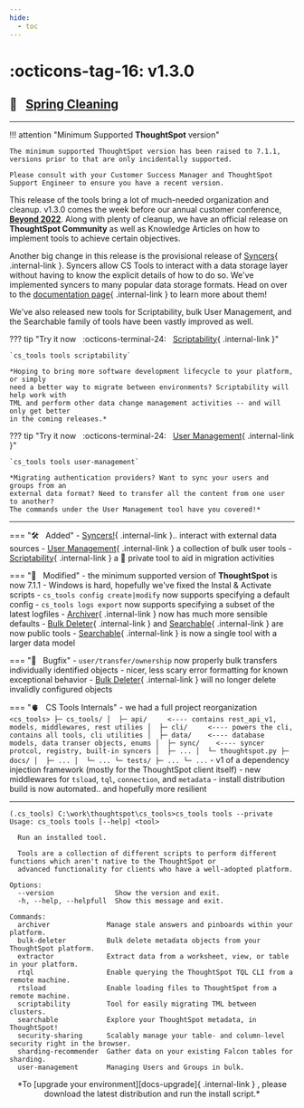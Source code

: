 ```yaml
---
hide:
  - toc
---
```


# :octicons-tag-16: v1.3.0
## :broom: &nbsp; [Spring Cleaning][gh-release]

---

!!! attention "Minimum Supported __ThoughtSpot__ version"
    
    The minimum supported ThoughtSpot version has been raised to 7.1.1,
    versions prior to that are only incidentally supported.

    Please consult with your Customer Success Manager and ThoughtSpot
    Support Engineer to ensure you have a recent version.

This release of the tools bring a lot of much-needed organization and cleanup. v1.3.0
comes the week before our annual customer conference, [__Beyond 2022__][beyond22]. Along
with plenty of cleanup, we have an official release on __ThoughtSpot Community__ as well
as Knowledge Articles on how to implement tools to achieve certain objectives.

Another big change in this release is the provisional release of
[Syncers][docs-syncer-what]{ .internal-link }. Syncers allow CS Tools to interact with a
data storage layer without having to know the explicit details of how to do so. We've
implemented syncers to many popular data storage formats. Head on over to the
[documentation page][docs-syncer-what]{ .internal-link } to learn more about them!

We've also released new tools for Scriptability, bulk User Management, and the
Searchable family of tools have been vastly improved as well.

??? tip "Try it now &nbsp; :octicons-terminal-24: &nbsp; [Scriptability][docs-scriptability]{ .internal-link }"
    
    `cs_tools tools scriptability`

    *Hoping to bring more software development lifecycle to your platform, or simply
    need a better way to migrate between environments? Scriptability will help work with
    TML and perform other data change management activities -- and will only get better
    in the coming releases.*


??? tip "Try it now &nbsp; :octicons-terminal-24: &nbsp; [User Management][docs-user-tools]{ .internal-link }"
    
    `cs_tools tools user-management`

    *Migrating authentication providers? Want to sync your users and groups from an
    external data format? Need to transfer all the content from one user to another?
    The commands under the User Management tool have you covered!*


---

=== ":hammer_and_wrench: &nbsp; Added"
    - [Syncers!][docs-syncer-what]{ .internal-link }.. interact with external data sources
    - [User Management][docs-user-tools]{ .internal-link } a collection of bulk user tools
    - [Scriptability][docs-scriptability]{ .internal-link } a 🔐 private tool to aid in migration activities

=== ":wrench: &nbsp; Modified"
    - the minimum supported version of __ThoughtSpot__ is now 7.1.1
    - Windows is hard, hopefully we've fixed the Instal & Activate scripts
    - `cs_tools config create|modify` now supports specifying a default config
    - `cs_tools logs export` now supports specifying a subset of the latest logfiles
    - [Archiver][docs-archiver]{ .internal-link } now has much more sensible defaults
    - [Bulk Deleter][docs-bulk_del]{ .internal-link } and [Searchable][docs-searchable]{ .internal-link } are now public tools
    - [Searchable][docs-searchable]{ .internal-link } is now a single tool with a larger data model

=== ":bug: &nbsp; Bugfix"
    - `user/transfer/ownership` now properly bulk transfers individually identified objects
    - nicer, less scary error formatting for known exceptional behavior
    - [Bulk Deleter][docs-bulk_del]{ .internal-link } will no longer delete invalidly configured objects

=== ":anatomical_heart: &nbsp; CS Tools Internals"
    - we had a full project reorganization
      ```
      <cs_tools>
      ├─ cs_tools/
      │  ├─ api/     <---- contains rest_api_v1, models, middlewares, rest utilies
      │  ├─ cli/     <---- powers the cli, contains all tools, cli utilities
      │  ├─ data/    <---- database models, data transer objects, enums
      │  ├─ sync/    <---- syncer protcol, registry, built-in syncers
      │  ├─ ...
      │  └─ thoughtspot.py
      ├─ docs/
      │  ├─ ...
      │  └─ ...
      └─ tests/
         ├─ ...
         └─ ...
      ```
    - v1 of a dependency injection framework (mostly for the ThoughtSpot client itself)
    - new middlewares for `tsload`, `tql`, `connection`, and `metadata`
    - install distribution build is now automated.. and hopefully more resilient

---

```console
(.cs_tools) C:\work\thoughtspot\cs_tools>cs_tools tools --private
Usage: cs_tools tools [--help] <tool>

  Run an installed tool.

  Tools are a collection of different scripts to perform different functions which aren't native to the ThoughtSpot or
  advanced functionality for clients who have a well-adopted platform.

Options:
  --version               Show the version and exit.
  -h, --help, --helpfull  Show this message and exit.

Commands:
  archiver              Manage stale answers and pinboards within your platform.
  bulk-deleter          Bulk delete metadata objects from your ThoughtSpot platform.
  extractor             Extract data from a worksheet, view, or table in your platform.
  rtql                  Enable querying the ThoughtSpot TQL CLI from a remote machine.
  rtsload               Enable loading files to ThoughtSpot from a remote machine.
  scriptability         Tool for easily migrating TML between clusters.
  searchable            Explore your ThoughtSpot metadata, in ThoughtSpot!
  security-sharing      Scalably manage your table- and column-level security right in the browser.
  sharding-recommender  Gather data on your existing Falcon tables for sharding.
  user-management       Managing Users and Groups in bulk.
```

<center>*To [upgrade your environment][docs-upgrade]{ .internal-link } , please download
the latest distribution and run the install script.*</center>

[gh]: https://github.com/thoughtspot/cs_tools
[gh-release]: https://github.com/thoughtspot/cs_tools/releases/tag/v1.3.0
[docs-upgrade]: ../../how-to/install-upgrade-cs-tools
[beyond22]: https://www.thoughtspot.com/beyond2022
[docs-syncer-what]: ../syncer/what-is.md
[docs-archiver]: ../../cs-tools/archiver
[docs-searchable]: ../../cs-tools/searchable
[docs-bulk_del]: ../../cs-tools/bulk-deleter
[docs-user-tools]: ../../cs-tools/user-management
[docs-scriptability]: ../../cs-tools/scriptability
